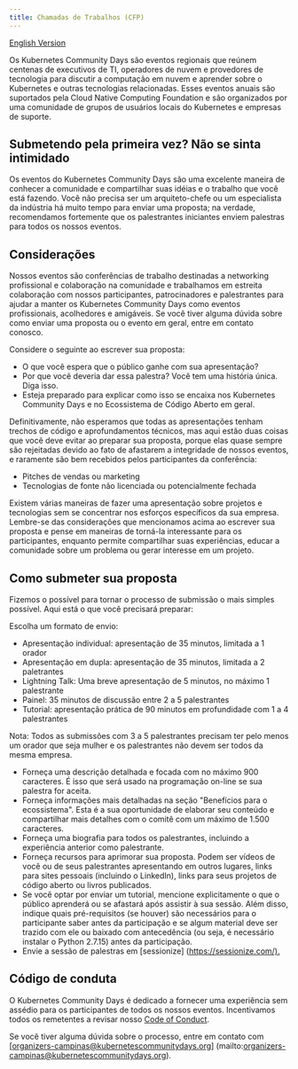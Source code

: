 ```yaml
---
title: Chamadas de Trabalhos (CFP)
---
```

[English Version](/cfp-en_us.md)

Os Kubernetes Community Days são eventos regionais que reúnem centenas de executivos de TI, operadores de nuvem e provedores de tecnologia para discutir a computação em nuvem e aprender sobre o Kubernetes e outras tecnologias relacionadas. Esses eventos anuais são suportados pela Cloud Native Computing Foundation e são organizados por uma comunidade de grupos de usuários locais do Kubernetes e empresas de suporte.

## Submetendo pela primeira vez? Não se sinta intimidado

Os eventos do Kubernetes Community Days são uma excelente maneira de conhecer a comunidade e compartilhar suas idéias e o trabalho que você está fazendo. Você não precisa ser um arquiteto-chefe ou um especialista da indústria há muito tempo para enviar uma proposta; na verdade, recomendamos fortemente que os palestrantes iniciantes enviem palestras para todos os nossos eventos.

## Considerações

Nossos eventos são conferências de trabalho destinadas a networking profissional e colaboração na comunidade e trabalhamos em estreita colaboração com nossos participantes, patrocinadores e palestrantes para ajudar a manter os Kubernetes Community Days como eventos profissionais, acolhedores e amigáveis. Se você tiver alguma dúvida sobre como enviar uma proposta ou o evento em geral, entre em contato conosco.

Considere o seguinte ao escrever sua proposta:

* O que você espera que o público ganhe com sua apresentação?
* Por que você deveria dar essa palestra? Você tem uma história única. Diga isso.
* Esteja preparado para explicar como isso se encaixa nos Kubernetes Community Days e no Ecossistema de Código Aberto em geral.

Definitivamente, não esperamos que todas as apresentações tenham trechos de código e aprofundamentos técnicos, mas aqui estão duas coisas que você deve evitar ao preparar sua proposta, porque elas quase sempre são rejeitadas devido ao fato de afastarem a integridade de nossos eventos, e raramente são bem recebidos pelos participantes da conferência:

* Pitches de vendas ou marketing
* Tecnologias de fonte não licenciada ou potencialmente fechada

Existem várias maneiras de fazer uma apresentação sobre projetos e tecnologias sem se concentrar nos esforços específicos da sua empresa. Lembre-se das considerações que mencionamos acima ao escrever sua proposta e pense em maneiras de torná-la interessante para os participantes, enquanto permite compartilhar suas experiências, educar a comunidade sobre um problema ou gerar interesse em um projeto.

## Como submeter sua proposta

Fizemos o possível para tornar o processo de submissão o mais simples possível. Aqui está o que você precisará preparar:

Escolha um formato de envio:

* Apresentação individual: apresentação de 35 minutos, limitada a 1 orador
* Apresentação em dupla: apresentação de 35 minutos, limitada a 2 paletrantes
* Lightning Talk: Uma breve apresentação de 5 minutos, no máximo 1 palestrante
* Painel: 35 minutos de discussão entre 2 a 5 palestrantes
* Tutorial: apresentação prática de 90 minutos em profundidade com 1 a 4 palestrantes

Nota: Todos as submissões com 3 a 5 palestrantes precisam ter pelo menos um orador que seja mulher e os palestrantes não devem ser todos da mesma empresa.

* Forneça uma descrição detalhada e focada com no máximo 900 caracteres. É isso que será usado na programação on-line se sua palestra for aceita.
* Forneça informações mais detalhadas na seção "Benefícios para o ecossistema". Esta é a sua oportunidade de elaborar seu conteúdo e compartilhar mais detalhes com o comitê com um máximo de 1.500 caracteres.
* Forneça uma biografia para todos os palestrantes, incluindo a experiência anterior como palestrante.
* Forneça recursos para aprimorar sua proposta. Podem ser vídeos de você ou de seus palestrantes apresentando em outros lugares, links para sites pessoais (incluindo o LinkedIn), links para seus projetos de código aberto ou livros publicados.
* Se você optar por enviar um tutorial, mencione explicitamente o que o público aprenderá ou se afastará após assistir à sua sessão. Além disso, indique quais pré-requisitos (se houver) são necessários para o participante saber antes da participação e se algum material deve ser trazido com ele ou baixado com antecedência (ou seja, é necessário instalar o Python 2.7.15) antes da participação.
* Envie a sessão de palestras em [sessionize] (<https://sessionize.com/).>

## Código de conduta

O Kubernetes Community Days é dedicado a fornecer uma experiência sem assédio para os participantes de todos os nossos eventos. Incentivamos todos os remetentes a revisar nosso [Code of Conduct](/code-of-conduct).

Se você tiver alguma dúvida sobre o processo, entre em contato com [organizers-campinas@kubernetescommunitydays.org] (mailto:organizers-campinas@kubernetescommunitydays.org).
